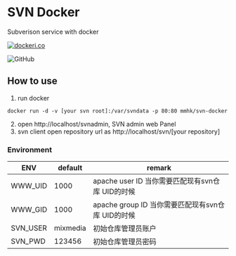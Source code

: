 # SVN Docker

Subverison service with docker

[![dockeri.co](https://dockeri.co/image/mmhk/svn-docker)](https://hub.docker.com/r/mmhk/svn-docker)

![GitHub](https://img.shields.io/github/license/mmhk/svn-docker)


## How to use


1. run docker 
```
docker run -d -v [your svn root]:/var/svndata -p 80:80 mmhk/svn-docker
```
2. open http://localhost/svnadmin, SVN admin web Panel
3. svn client open repository url as http://localhost/svn/[your repository]


###  Environment

|ENV|default|remark|
|-|-|-|
|WWW_UID|1000|apache user ID 当你需要匹配现有svn仓库 UID的时候|
|WWW_GID|1000|apache group ID 当你需要匹配现有svn仓库 UID的时候|
|SVN_USER|mixmedia|初始仓库管理员账户|
|SVN_PWD|123456|初始仓库管理员密码|
